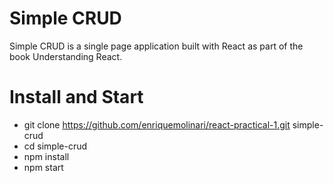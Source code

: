 # Simple CRUD

Simple CRUD is a single page application built with React as part of the book Understanding React.

# Install and Start

- git clone https://github.com/enriquemolinari/react-practical-1.git simple-crud
- cd simple-crud
- npm install
- npm start
